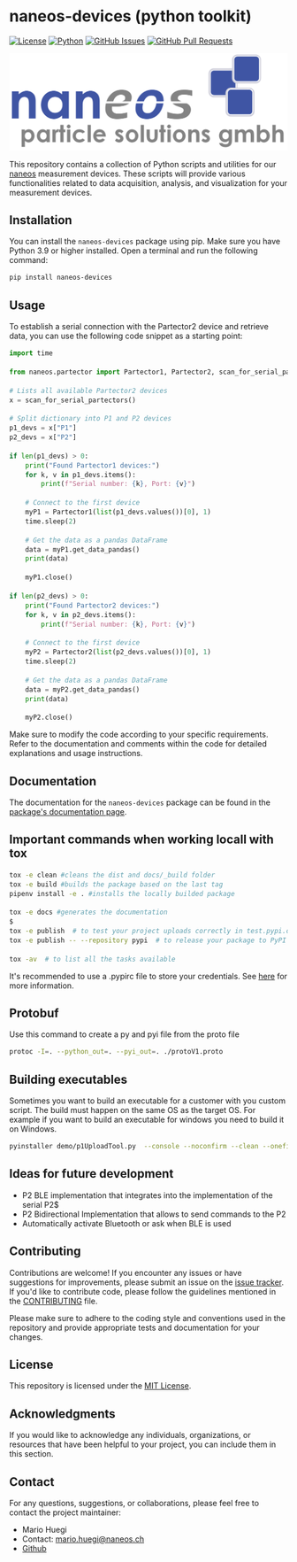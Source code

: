 # naneos-devices (python toolkit)

[![License](https://img.shields.io/badge/license-MIT-blue.svg)](LICENSE.txt)
[![Python](https://img.shields.io/badge/python-3.9%20%7C%203.10%20%7C%203.11-blue)](https://www.python.org/)
[![GitHub Issues](https://img.shields.io/github/issues/naneos-org/python-naneos-devices/issues)](https://github.com/naneos-org/python-naneos-devices/issues)
[![GitHub Pull Requests](https://img.shields.io/github/issues-pr/naneos-org/python-naneos-devices)](https://github.com/naneos-org/python-naneos-devices/pulls)

[![Naneos Logo](https://raw.githubusercontent.com/naneos-org/python-naneos-devices/ce12c8b613211c92ac15c9a1c20a53433268c91b/naneos_logo.svg)](https://naneos.ch)


This repository contains a collection of Python scripts and utilities for our [naneos](https://naneos.ch) measurement devices. These scripts will provide various functionalities related to data acquisition, analysis, and visualization for your measurement devices.

## Installation

You can install the `naneos-devices` package using pip. Make sure you have Python 3.9 or higher installed. Open a terminal and run the following command:

```bash
pip install naneos-devices
```

## Usage

To establish a serial connection with the Partector2 device and retrieve data, you can use the following code snippet as a starting point:

```python
import time

from naneos.partector import Partector1, Partector2, scan_for_serial_partectors

# Lists all available Partector2 devices
x = scan_for_serial_partectors()

# Split dictionary into P1 and P2 devices
p1_devs = x["P1"]
p2_devs = x["P2"]

if len(p1_devs) > 0:
    print("Found Partector1 devices:")
    for k, v in p1_devs.items():
        print(f"Serial number: {k}, Port: {v}")

    # Connect to the first device
    myP1 = Partector1(list(p1_devs.values())[0], 1)
    time.sleep(2)

    # Get the data as a pandas DataFrame
    data = myP1.get_data_pandas()
    print(data)

    myP1.close()

if len(p2_devs) > 0:
    print("Found Partector2 devices:")
    for k, v in p2_devs.items():
        print(f"Serial number: {k}, Port: {v}")

    # Connect to the first device
    myP2 = Partector2(list(p2_devs.values())[0], 1)
    time.sleep(2)

    # Get the data as a pandas DataFrame
    data = myP2.get_data_pandas()
    print(data)

    myP2.close()

```

Make sure to modify the code according to your specific requirements. Refer to the documentation and comments within the code for detailed explanations and usage instructions.

## Documentation

The documentation for the `naneos-devices` package can be found in the [package's documentation page](https://naneos-org.github.io/python-naneos-devices/).

## Important commands when working locall with tox
```bash
tox -e clean #cleans the dist and docs/_build folder
tox -e build #builds the package based on the last tag
pipenv install -e . #installs the locally builded package

tox -e docs #generates the documentation
$
tox -e publish  # to test your project uploads correctly in test.pypi.org
tox -e publish -- --repository pypi  # to release your package to PyPI

tox -av  # to list all the tasks available
```
It's recommended to use a .pypirc file to store your credentials. See [here](https://packaging.python.org/en/latest/specifications/pypirc/) for more information.

## Protobuf
Use this command to create a py and pyi file from the proto file
```bash
protoc -I=. --python_out=. --pyi_out=. ./protoV1.proto 
```

## Building executables
Sometimes you want to build an executable for a customer with you custom script.
The build must happen on the same OS as the target OS.
For example if you want to build an executable for windows you need to build it on Windows.

```bash
pyinstaller demo/p1UploadTool.py  --console --noconfirm --clean --onefile
```

## Ideas for future development
* P2 BLE implementation that integrates into the implementation of the serial P2$
* P2 Bidirectional Implementation that allows to send commands to the P2
* Automatically activate Bluetooth or ask when BLE is used

## Contributing

Contributions are welcome! If you encounter any issues or have suggestions for improvements, please submit an issue on the [issue tracker](https://github.com/naneos-org/python-naneos-devices/issues). If you'd like to contribute code, please follow the guidelines mentioned in the [CONTRIBUTING](CONTRIBUTING.rst) file.

Please make sure to adhere to the coding style and conventions used in the repository and provide appropriate tests and documentation for your changes.

## License

This repository is licensed under the [MIT License](LICENSE.txt).

## Acknowledgments

If you would like to acknowledge any individuals, organizations, or resources that have been helpful to your project, you can include them in this section.

## Contact

For any questions, suggestions, or collaborations, please feel free to contact the project maintainer:

- Mario Huegi
- Contact: [mario.huegi@naneos.ch](mailto:mario.huegi@naneos.ch)
- [Github](https://github.com/huegi)